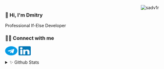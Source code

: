 <img src="https://github-readme-stats.vercel.app/api/top-langs?username=sadv1r&show_icons=true&layout=compact" alt="sadv1r" align="right" />

### 👋 Hi, I'm Dmitry
Professional If-Else Developer


### 🤝🏻 Connect with me
<a href="https://t.me/sadv1r" target="blank"><img align="center" src="https://raw.githubusercontent.com/sadv1r/sadv1r/main/telegram.svg" alt="sadv1r" height="30" width="40" /></a>
<a href="https://linkedin.com/in/sadv1r" target="blank"><img align="center" src="https://raw.githubusercontent.com/sadv1r/sadv1r/main/linkedin.svg" alt="sadv1r" height="30" width="40" /></a>

<details>
  <summary>✨ Github Stats</summary>
  <br />
  <img align="left" alt="Sadv1r's Github Stats" src="https://github-readme-stats.vercel.app/api?username=sadv1r&show_icons=true" />
</details>
